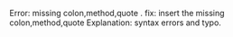 Error: missing colon,method,quote .
fix: insert the missing colon,method,quote
Explanation: syntax errors and typo.
